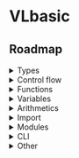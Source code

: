 # VLbasic

## Roadmap

<details>
<summary>Types</summary>

- [x] Number
- [x] Sting
- [x] Null
- [x] Boolean
- [x] List
  - [x] Set item
  - [x] Get item
- [x] Dictionaries
  - [x] Set item
  - [x] Get item

</details>

<details>
<summary>Control flow</summary>

- [x] If statements
  - [x] If
  - [x] Elseif
  - [x] Else
- [x] While loops
- [x] For loops
- [x] Break
- [x] Continue
  
</details>

<details>
<summary>Functions</summary>

- [x] Function call
- [x] Function define
- [x] Return
- [x] Function context
- [x] Anonymous functions

</details>

<details>
<summary>Variables</summary>

- [x] Assign
- [x] Access
- [x] Set
- [x] Constants
- [x] +=

</details>
  
<details>
<summary>Arithmetics</summary>

- [x] Addition
- [x] Subtraction
- [x] Multiplication
- [x] Division
- [x] Power
- [x] Modulus
- [x] Order of operations

</details>
  
<details>
<summary>Import</summary>

- [x] Circular import detection
- [x] Import as

</details>

<details>
<summary>Modules</summary>

- [x] Built in
- [x] Creatable
- [x] Python

</details>

<details>
<summary>CLI</summary>

- [x] Help
- [x] Run code
- [ ] Create file with boilerplate code
- [ ] Update CLI
- [ ] Modules
  - [ ] Install
  - [ ] Remove
  - [ ] Update
  - [ ] Create modules list

</details>

<details>
<summary>Other</summary>

- [ ] Docs
- [ ] VLB project folder structure

</details>
  
 

